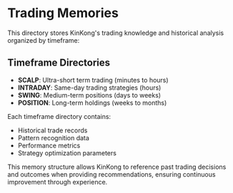 # Trading Memories

This directory stores KinKong's trading knowledge and historical analysis organized by timeframe:

## Timeframe Directories

- **SCALP**: Ultra-short term trading (minutes to hours)
- **INTRADAY**: Same-day trading strategies (hours)
- **SWING**: Medium-term positions (days to weeks)
- **POSITION**: Long-term holdings (weeks to months)

Each timeframe directory contains:
- Historical trade records
- Pattern recognition data
- Performance metrics
- Strategy optimization parameters

This memory structure allows KinKong to reference past trading decisions and outcomes when providing recommendations, ensuring continuous improvement through experience.
